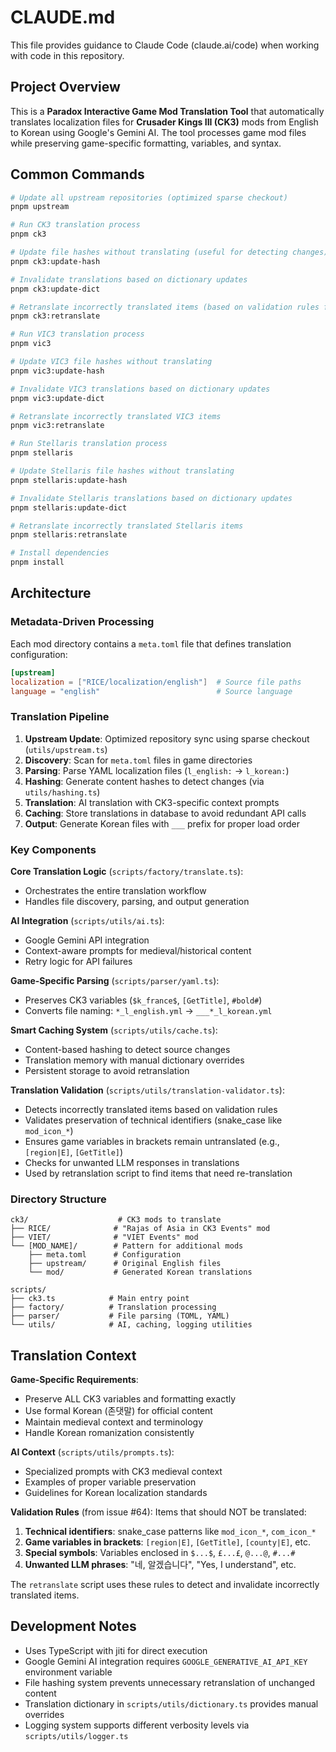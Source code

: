 # CLAUDE.md

This file provides guidance to Claude Code (claude.ai/code) when working with code in this repository.

## Project Overview

This is a **Paradox Interactive Game Mod Translation Tool** that automatically translates localization files for **Crusader Kings III (CK3)** mods from English to Korean using Google's Gemini AI. The tool processes game mod files while preserving game-specific formatting, variables, and syntax.

## Common Commands

```bash
# Update all upstream repositories (optimized sparse checkout)
pnpm upstream

# Run CK3 translation process
pnpm ck3

# Update file hashes without translating (useful for detecting changes)
pnpm ck3:update-hash

# Invalidate translations based on dictionary updates
pnpm ck3:update-dict

# Retranslate incorrectly translated items (based on validation rules from issue #64)
pnpm ck3:retranslate

# Run VIC3 translation process
pnpm vic3

# Update VIC3 file hashes without translating
pnpm vic3:update-hash

# Invalidate VIC3 translations based on dictionary updates
pnpm vic3:update-dict

# Retranslate incorrectly translated VIC3 items
pnpm vic3:retranslate

# Run Stellaris translation process
pnpm stellaris

# Update Stellaris file hashes without translating
pnpm stellaris:update-hash

# Invalidate Stellaris translations based on dictionary updates
pnpm stellaris:update-dict

# Retranslate incorrectly translated Stellaris items
pnpm stellaris:retranslate

# Install dependencies
pnpm install
```

## Architecture

### Metadata-Driven Processing
Each mod directory contains a `meta.toml` file that defines translation configuration:
```toml
[upstream]
localization = ["RICE/localization/english"]  # Source file paths
language = "english"                          # Source language
```

### Translation Pipeline
1. **Upstream Update**: Optimized repository sync using sparse checkout (`utils/upstream.ts`)
2. **Discovery**: Scan for `meta.toml` files in game directories
3. **Parsing**: Parse YAML localization files (`l_english:` → `l_korean:`)
4. **Hashing**: Generate content hashes to detect changes (via `utils/hashing.ts`)
5. **Translation**: AI translation with CK3-specific context prompts
6. **Caching**: Store translations in database to avoid redundant API calls
7. **Output**: Generate Korean files with `___` prefix for proper load order

### Key Components

**Core Translation Logic** (`scripts/factory/translate.ts`):
- Orchestrates the entire translation workflow
- Handles file discovery, parsing, and output generation

**AI Integration** (`scripts/utils/ai.ts`):
- Google Gemini API integration
- Context-aware prompts for medieval/historical content
- Retry logic for API failures

**Game-Specific Parsing** (`scripts/parser/yaml.ts`):
- Preserves CK3 variables (`$k_france$`, `[GetTitle]`, `#bold#`)
- Converts file naming: `*_l_english.yml` → `___*_l_korean.yml`

**Smart Caching System** (`scripts/utils/cache.ts`):
- Content-based hashing to detect source changes
- Translation memory with manual dictionary overrides
- Persistent storage to avoid retranslation

**Translation Validation** (`scripts/utils/translation-validator.ts`):
- Detects incorrectly translated items based on validation rules
- Validates preservation of technical identifiers (snake_case like `mod_icon_*`)
- Ensures game variables in brackets remain untranslated (e.g., `[region|E]`, `[GetTitle]`)
- Checks for unwanted LLM responses in translations
- Used by retranslation script to find items that need re-translation

### Directory Structure

```
ck3/                    # CK3 mods to translate
├── RICE/              # "Rajas of Asia in CK3 Events" mod
├── VIET/              # "VIET Events" mod
└── [MOD_NAME]/        # Pattern for additional mods
    ├── meta.toml      # Configuration
    ├── upstream/      # Original English files
    └── mod/           # Generated Korean translations

scripts/
├── ck3.ts            # Main entry point
├── factory/          # Translation processing
├── parser/           # File parsing (TOML, YAML)
└── utils/            # AI, caching, logging utilities
```

## Translation Context

**Game-Specific Requirements**:
- Preserve ALL CK3 variables and formatting exactly
- Use formal Korean (존댓말) for official content
- Maintain medieval context and terminology
- Handle Korean romanization consistently

**AI Context** (`scripts/utils/prompts.ts`):
- Specialized prompts with CK3 medieval context
- Examples of proper variable preservation
- Guidelines for Korean localization standards

**Validation Rules** (from issue #64):
Items that should NOT be translated:
1. **Technical identifiers**: snake_case patterns like `mod_icon_*`, `com_icon_*`
2. **Game variables in brackets**: `[region|E]`, `[GetTitle]`, `[county|E]`, etc.
3. **Special symbols**: Variables enclosed in `$...$`, `£...£`, `@...@`, `#...#`
4. **Unwanted LLM phrases**: "네, 알겠습니다", "Yes, I understand", etc.

The `retranslate` script uses these rules to detect and invalidate incorrectly translated items.

## Development Notes

- Uses TypeScript with jiti for direct execution
- Google Gemini AI integration requires `GOOGLE_GENERATIVE_AI_API_KEY` environment variable
- File hashing system prevents unnecessary retranslation of unchanged content
- Translation dictionary in `scripts/utils/dictionary.ts` provides manual overrides
- Logging system supports different verbosity levels via `scripts/utils/logger.ts`